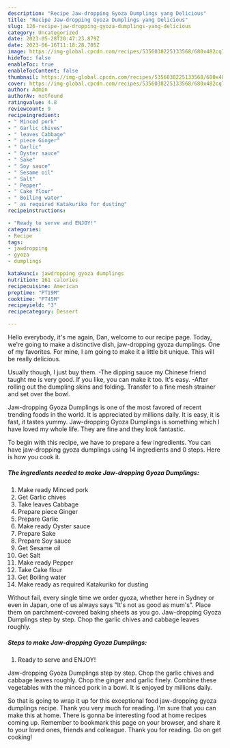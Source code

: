 ```yaml
---
description: "Recipe Jaw-dropping Gyoza Dumplings yang Delicious"
title: "Recipe Jaw-dropping Gyoza Dumplings yang Delicious"
slug: 126-recipe-jaw-dropping-gyoza-dumplings-yang-delicious
category: Uncategorized
date: 2023-05-28T20:47:23.879Z
date: 2023-06-16T11:18:28.705Z
image: https://img-global.cpcdn.com/recipes/5356038225133568/680x482cq70/jaw-dropping-gyoza-dumplings-recipe-main-photo.jpg
hideToc: false
enableToc: true
enableTocContent: false
thumbnail: https://img-global.cpcdn.com/recipes/5356038225133568/680x482cq70/jaw-dropping-gyoza-dumplings-recipe-main-photo.jpg
cover: https://img-global.cpcdn.com/recipes/5356038225133568/680x482cq70/jaw-dropping-gyoza-dumplings-recipe-main-photo.jpg
author: Admin
authorAv: notfound
ratingvalue: 4.8
reviewcount: 9
recipeingredient:
- " Minced pork"
- " Garlic chives"
- " leaves Cabbage"
- " piece Ginger"
- " Garlic"
- " Oyster sauce"
- " Sake"
- " Soy sauce"
- " Sesame oil"
- " Salt"
- " Pepper"
- " Cake flour"
- " Boiling water"
- " as required Katakuriko for dusting"
recipeinstructions:

- "Ready to serve and ENJOY!"
categories:
- Recipe
tags:
- jawdropping
- gyoza
- dumplings

katakunci: jawdropping gyoza dumplings 
nutrition: 161 calories
recipecuisine: American
preptime: "PT19M"
cooktime: "PT45M"
recipeyield: "3"
recipecategory: Dessert

---
```



Hello everybody, it's me again, Dan, welcome to our recipe page. Today, we're going to make a distinctive dish, jaw-dropping gyoza dumplings. One of my favorites. For mine, I am going to make it a little bit unique. This will be really delicious.

Usually though, I just buy them. -The dipping sauce my Chinese friend taught me is very good. If you like, you can make it too. It&#39;s easy. -After rolling out the dumpling skins and folding. Transfer to a fine mesh strainer and set over the bowl.

Jaw-dropping Gyoza Dumplings is one of the most favored of recent trending foods in the world. It is appreciated by millions daily. It is easy, it is fast, it tastes yummy. Jaw-dropping Gyoza Dumplings is something which I have loved my whole life. They are fine and they look fantastic.


To begin with this recipe, we have to prepare a few ingredients. You can have jaw-dropping gyoza dumplings using 14 ingredients and 0 steps. Here is how you cook it.

<!--inarticleads1-->

##### The ingredients needed to make Jaw-dropping Gyoza Dumplings:

1. Make ready  Minced pork
1. Get  Garlic chives
1. Take  leaves Cabbage
1. Prepare  piece Ginger
1. Prepare  Garlic
1. Make ready  Oyster sauce
1. Prepare  Sake
1. Prepare  Soy sauce
1. Get  Sesame oil
1. Get  Salt
1. Make ready  Pepper
1. Take  Cake flour
1. Get  Boiling water
1. Make ready  as required Katakuriko for dusting


Without fail, every single time we order gyoza, whether here in Sydney or even in Japan, one of us always says &#34;It&#39;s not as good as mum&#39;s&#34;. Place them on parchment-covered baking sheets as you go. Jaw-dropping Gyoza Dumplings step by step. Chop the garlic chives and cabbage leaves roughly. 

<!--inarticleads2-->

##### Steps to make Jaw-dropping Gyoza Dumplings:


1. Ready to serve and ENJOY!

Jaw-dropping Gyoza Dumplings step by step. Chop the garlic chives and cabbage leaves roughly. Chop the ginger and garlic finely. Combine these vegetables with the minced pork in a bowl. It is enjoyed by millions daily. 

So that is going to wrap it up for this exceptional food jaw-dropping gyoza dumplings recipe. Thank you very much for reading. I'm sure that you can make this at home. There is gonna be interesting food at home recipes coming up. Remember to bookmark this page on your browser, and share it to your loved ones, friends and colleague. Thank you for reading. Go on get cooking!
